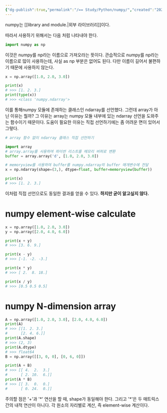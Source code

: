 ```yaml
---
{"dg-publish":true,"permalink":"/== Study/Python/numpy/","created":"2024-01-04T20:03:34.000+09:00","updated":"2025-01-14T15:33:46.000+09:00"}
---
```


numpy는 [[library and module.\|외부 라이브러리]]이다.

따라서 사용하기 위해서는 다음 처럼 나타내야 한다.
```python
import numpy as np
```
이것은 numpy를 np라는 이름으로 가져오라는 뜻이다. 관습적으로 numpy를 np라는 이름으로 많이 사용하는데, 사실 as np 부분은 없어도 된다. 다만 이름이 길어서 불편하기 때문에 사용하지 않는다.
```python
x = np.array([1.0, 2.0, 3.0])

print(x)
# >>> [1. 2. 3.]
print(type(x))
# >>> <class 'numpy.ndarray'>
```
이를 통해numpy 모듈에 존재하는 클래스인 ndarray를 선언했다.
그런데 array가 아닌 이유는 뭘까? 그 이유는 array는 numpy 모듈 내부에 있는 ndarray 선언을 도와주는 함수이기 때문이다. 도움이 필요한 이유는 직접 선언하기에는 좀 어려운 면이 있어서 그렇다.
```python
# array 함수 없이 ndarray 클래스 직접 선언하기 

import array
# array.array를 사용하여 파이썬 리스트를 메모리 버퍼로 변환
buffer = array.array('d', [1.0, 2.0, 3.0])

# memoryview를 사용하여 buffer를 numpy.ndarray의 buffer 매개변수에 전달
x = np.ndarray(shape=(3,), dtype=float, buffer=memoryview(buffer))

print(x)
# >>> [1. 2. 3.]
```
이처럼 직접 선언으로도 동일한 결과를 얻을 수 있다. **하지만 굳이 알고싶지 않다.**

# numpy element-wise calculate
```python
x = np.array([1.0, 2.0, 3.0])
y = np.array([2.0, 4.0, 6.0])

print(x + y)
# >>> [3. 6. 9.]

print(x - y)
# >>> [-1. -2. -3.]

print(x * y)
# >>> [ 2.  8. 18.]

print(x / y)
# >>> [0.5 0.5 0.5]
```
# numpy N-dimension array
```python
A = np.array([1.0, 2.0, 3.0], [2.0, 4.0, 6.0])
print(A)
# >>> [[1. 2. 3.]
#      [2. 4. 6.]]
print(A.shape)
# >>> (2, 3)
print(A.dtype)
# >>> float64
B = np.array([[3, 0, 0], [0, 6, 0]])

print(A + B)
# >>> [[ 4.  2.  3.]
#      [ 2. 10.  6.]]
print(A * B)
# >>> [[ 3.  0.  0.]
#      [ 0. 24.  0.]]
```
주의할 점은 '+'과 '\*' 연산을 할 때, shape가 동일해야 한다.
그리고 '\*'은 두 매트릭스간의 내적 연산이 아니다. 각 원소의 자리별로 계산, 즉 element-wise 계산이다.

